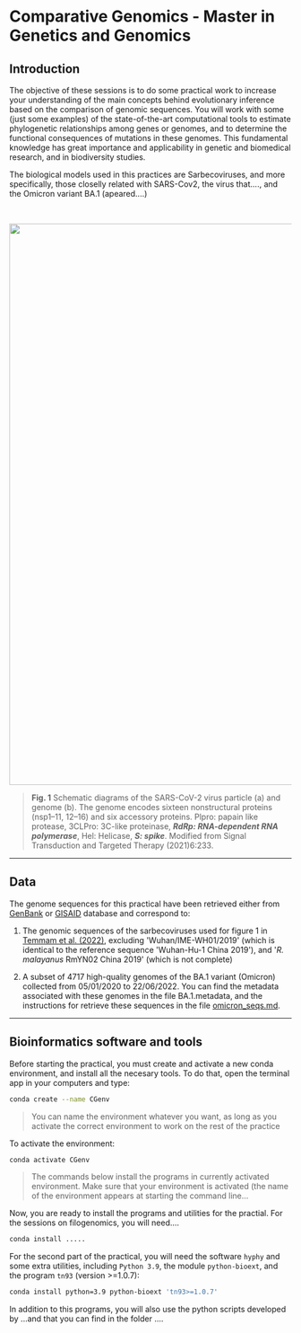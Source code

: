 # Comparative Genomics - Master in Genetics and Genomics

## Introduction

The objective of these sessions is to do some practical work to increase your understanding of the main concepts behind evolutionary inference based on the comparison of genomic sequences. You will work with some (just some examples) of the state-of-the-art computational tools to estimate phylogenetic relationships among genes or genomes, and to determine the functional consequences of mutations in these genomes. This fundamental knowledge has great importance and applicability in genetic and biomedical research, and in biodiversity studies.

The biological models used in this practices are Sarbecoviruses, and more specifically, those closelly related with SARS-Cov2, the virus that...., and the Omicron variant BA.1 (apeared....)

</br>

<p align="center">
<img src="http://www.ub.edu/molevol/CG-MGG/sars2.png" width="1000" heigh="1000">
</p>

> **Fig. 1** Schematic diagrams of the SARS-CoV-2 virus particle (a) and genome (b). The genome encodes sixteen nonstructural proteins (nsp1–11, 12–16) and six accessory proteins. Plpro: papain like protease, 3CLPro: 3C-like proteinase, *__RdRp: RNA-dependent RNA polymerase__*, Hel:
Helicase, *__S: spike__*. Modified from Signal Transduction and Targeted Therapy (2021)6:233.

---
  
## Data

The genome sequences for this practical have been retrieved either from [GenBank](https://www.ncbi.nlm.nih.gov/genbank/) or [GISAID](https://gisaid.org/) database and correspond to:

1. The genomic sequences of the sarbecoviruses used for figure 1 in [Temmam et al. (2022)](https://www.nature.com/articles/s41586-022-04532-4), excluding 'Wuhan/IME-WH01/2019' (which is identical to the reference sequence 'Wuhan-Hu-1 China 2019'), and '_R. malayanus_ RmYN02 China 2019' (which is not complete)

2. A subset of 4717 high-quality genomes of the BA.1
variant (Omicron) collected from 05/01/2020 to 22/06/2022. You can find the metadata associated with these genomes in the file BA.1.metadata, and the instructions for retrieve these sequences in the file [omicron_seqs.md](https://github.com/salejandro/Comparative-Genomics-MGG/blob/main/omicron_seqs.md).

___

## Bioinformatics software and tools

Before starting the practical, you must create and activate a new conda environment, and install all the necesary tools. To do that, open the terminal app in your computers
and type:

```bash
conda create --name CGenv
```
  > You can name the environment whatever you want, as long as you activate the correct environment to work on the rest of the practice
 
 To activate the environment:
 
```bash
conda activate CGenv
```
  > The commands below install the programs in currently activated environment. Make sure that your environment is activated (the name of the environment appears at starting the command line...

Now, you are ready to install the programs and utilities for the practial. For the sessions on filogenomics, you will need....

```bash
conda install .....
```
For the second part of the practical, you will need the software `hyphy` and some extra utilities, including `Python 3.9`, the module `python-bioext`, and the program `tn93` (version >=1.0.7):

```bash
conda install python=3.9 python-bioext 'tn93>=1.0.7'
```
In addition to this programs, you will also use the python scripts developed by ...and that you can find in the folder ....


